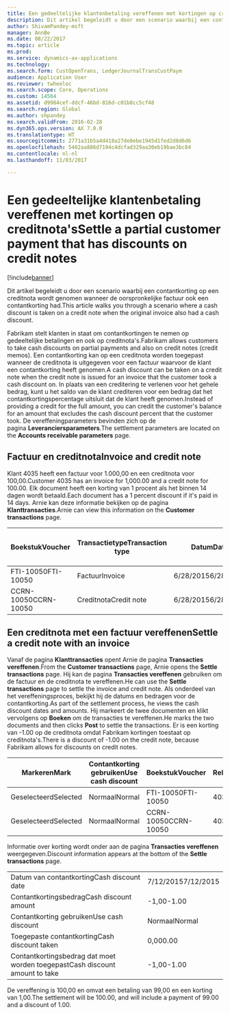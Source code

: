 ```yaml
---
title: Een gedeeltelijke klantenbetaling vereffenen met kortingen op creditnota's
description: Dit artikel begeleidt u door een scenario waarbij een contantkorting op een creditnota wordt genomen wanneer de oorspronkelijke factuur ook een contantkorting had.
author: ShivamPandey-msft
manager: AnnBe
ms.date: 08/22/2017
ms.topic: article
ms.prod: 
ms.service: dynamics-ax-applications
ms.technology: 
ms.search.form: CustOpenTrans, LedgerJournalTransCustPaym
audience: Application User
ms.reviewer: twheeloc
ms.search.scope: Core, Operations
ms.custom: 14564
ms.assetid: d9984cef-ddcf-46bd-816d-c01b8cc5cf48
ms.search.region: Global
ms.author: shpandey
ms.search.validFrom: 2016-02-28
ms.dyn365.ops.version: AX 7.0.0
ms.translationtype: HT
ms.sourcegitcommit: 2771a31b5a4d418a27de0ebe1945d1fed2d8d6d6
ms.openlocfilehash: 5402aa886d7194c4dcfad329aa30eb19bae3bc84
ms.contentlocale: nl-nl
ms.lasthandoff: 11/03/2017

---
```


# <a name="settle-a-partial-customer-payment-that-has-discounts-on-credit-notes"></a><span data-ttu-id="c66cb-103">Een gedeeltelijke klantenbetaling vereffenen met kortingen op creditnota's</span><span class="sxs-lookup"><span data-stu-id="c66cb-103">Settle a partial customer payment that has discounts on credit notes</span></span>

[!include[banner](../includes/banner.md)]


<span data-ttu-id="c66cb-104">Dit artikel begeleidt u door een scenario waarbij een contantkorting op een creditnota wordt genomen wanneer de oorspronkelijke factuur ook een contantkorting had.</span><span class="sxs-lookup"><span data-stu-id="c66cb-104">This article walks you through a scenario where a cash discount is taken on a credit note when the original invoice also had a cash discount.</span></span> 

<span data-ttu-id="c66cb-105">Fabrikam stelt klanten in staat om contantkortingen te nemen op gedeeltelijke betalingen en ook op creditnota's.</span><span class="sxs-lookup"><span data-stu-id="c66cb-105">Fabrikam allows customers to take cash discounts on partial payments and also on credit notes (credit memos).</span></span> <span data-ttu-id="c66cb-106">Een contantkorting kan op een creditnota worden toegepast wanneer de creditnota is uitgegeven voor een factuur waarvoor de klant een contantkorting heeft genomen.</span><span class="sxs-lookup"><span data-stu-id="c66cb-106">A cash discount can be taken on a credit note when the credit note is issued for an invoice that the customer took a cash discount on.</span></span> <span data-ttu-id="c66cb-107">In plaats van een creditering te verlenen voor het gehele bedrag, kunt u het saldo van de klant crediteren voor een bedrag dat het contantkortingspercentage uitsluit dat de klant heeft genomen.</span><span class="sxs-lookup"><span data-stu-id="c66cb-107">Instead of providing a credit for the full amount, you can credit the customer's balance for an amount that excludes the cash discount percent that the customer took.</span></span> <span data-ttu-id="c66cb-108">De vereffeningparameters bevinden zich op de pagina **Leveranciersparameters**.</span><span class="sxs-lookup"><span data-stu-id="c66cb-108">The settlement parameters are located on the **Accounts receivable parameters** page.</span></span>

## <a name="invoice-and-credit-note"></a><span data-ttu-id="c66cb-109">Factuur en creditnota</span><span class="sxs-lookup"><span data-stu-id="c66cb-109">Invoice and credit note</span></span>
<span data-ttu-id="c66cb-110">Klant 4035 heeft een factuur voor 1.000,00 en een creditnota voor 100,00.</span><span class="sxs-lookup"><span data-stu-id="c66cb-110">Customer 4035 has an invoice for 1,000.00 and a credit note for 100.00.</span></span> <span data-ttu-id="c66cb-111">Elk document heeft een korting van 1 procent als het binnen 14 dagen wordt betaald.</span><span class="sxs-lookup"><span data-stu-id="c66cb-111">Each document has a 1 percent discount if it's paid in 14 days.</span></span> <span data-ttu-id="c66cb-112">Arnie kan deze informatie bekijken op de pagina **Klanttransacties**.</span><span class="sxs-lookup"><span data-stu-id="c66cb-112">Arnie can view this information on the **Customer transactions** page.</span></span>

| <span data-ttu-id="c66cb-113">Boekstuk</span><span class="sxs-lookup"><span data-stu-id="c66cb-113">Voucher</span></span>    | <span data-ttu-id="c66cb-114">Transactietype</span><span class="sxs-lookup"><span data-stu-id="c66cb-114">Transaction type</span></span> | <span data-ttu-id="c66cb-115">Datum</span><span class="sxs-lookup"><span data-stu-id="c66cb-115">Date</span></span>      | <span data-ttu-id="c66cb-116">Factuur</span><span class="sxs-lookup"><span data-stu-id="c66cb-116">Invoice</span></span>  | <span data-ttu-id="c66cb-117">Debetbedrag in transactievaluta</span><span class="sxs-lookup"><span data-stu-id="c66cb-117">Amount in transaction currency debit</span></span> | <span data-ttu-id="c66cb-118">Creditbedrag in transactievaluta</span><span class="sxs-lookup"><span data-stu-id="c66cb-118">Amount in transaction currency credit</span></span> | <span data-ttu-id="c66cb-119">Saldo</span><span class="sxs-lookup"><span data-stu-id="c66cb-119">Balance</span></span>  | <span data-ttu-id="c66cb-120">Valuta</span><span class="sxs-lookup"><span data-stu-id="c66cb-120">Currency</span></span> |
|------------|------------------|-----------|----------|--------------------------------------|---------------------------------------|----------|----------|
| <span data-ttu-id="c66cb-121">FTI-10050</span><span class="sxs-lookup"><span data-stu-id="c66cb-121">FTI-10050</span></span>  | <span data-ttu-id="c66cb-122">Factuur</span><span class="sxs-lookup"><span data-stu-id="c66cb-122">Invoice</span></span>          | <span data-ttu-id="c66cb-123">6/28/2015</span><span class="sxs-lookup"><span data-stu-id="c66cb-123">6/28/2015</span></span> | <span data-ttu-id="c66cb-124">10050</span><span class="sxs-lookup"><span data-stu-id="c66cb-124">10050</span></span>    | <span data-ttu-id="c66cb-125">1.000,00</span><span class="sxs-lookup"><span data-stu-id="c66cb-125">1,000.00</span></span>                             |                                       | <span data-ttu-id="c66cb-126">1.000,00</span><span class="sxs-lookup"><span data-stu-id="c66cb-126">1,000.00</span></span> | <span data-ttu-id="c66cb-127">EUR</span><span class="sxs-lookup"><span data-stu-id="c66cb-127">USD</span></span>      |
| <span data-ttu-id="c66cb-128">CCRN-10050</span><span class="sxs-lookup"><span data-stu-id="c66cb-128">CCRN-10050</span></span> | <span data-ttu-id="c66cb-129">Creditnota</span><span class="sxs-lookup"><span data-stu-id="c66cb-129">Credit note</span></span>      | <span data-ttu-id="c66cb-130">6/28/2015</span><span class="sxs-lookup"><span data-stu-id="c66cb-130">6/28/2015</span></span> | <span data-ttu-id="c66cb-131">CR-10050</span><span class="sxs-lookup"><span data-stu-id="c66cb-131">CR-10050</span></span> |                                      | <span data-ttu-id="c66cb-132">100,00</span><span class="sxs-lookup"><span data-stu-id="c66cb-132">100.00</span></span>                                | <span data-ttu-id="c66cb-133">-100,00</span><span class="sxs-lookup"><span data-stu-id="c66cb-133">-100.00</span></span>  | <span data-ttu-id="c66cb-134">EUR</span><span class="sxs-lookup"><span data-stu-id="c66cb-134">USD</span></span>      |

## <a name="settle-a-credit-note-with-an-invoice"></a><span data-ttu-id="c66cb-135">Een creditnota met een factuur vereffenen</span><span class="sxs-lookup"><span data-stu-id="c66cb-135">Settle a credit note with an invoice</span></span>
<span data-ttu-id="c66cb-136">Vanaf de pagina **Klanttransacties** opent Arnie de pagina **Transacties vereffenen**.</span><span class="sxs-lookup"><span data-stu-id="c66cb-136">From the **Customer transactions** page, Arnie opens the **Settle transactions** page.</span></span> <span data-ttu-id="c66cb-137">Hij kan de pagina **Transacties vereffenen** gebruiken om de factuur en de creditnota te vereffenen.</span><span class="sxs-lookup"><span data-stu-id="c66cb-137">He can use the **Settle transactions** page to settle the invoice and credit note.</span></span> <span data-ttu-id="c66cb-138">Als onderdeel van het vereffeningsproces, bekijkt hij de datums en bedragen voor de contantkorting.</span><span class="sxs-lookup"><span data-stu-id="c66cb-138">As part of the settlement process, he views the cash discount dates and amounts.</span></span> <span data-ttu-id="c66cb-139">Hij markeert de twee documenten en klikt vervolgens op **Boeken** om de transacties te vereffenen.</span><span class="sxs-lookup"><span data-stu-id="c66cb-139">He marks the two documents and then clicks **Post** to settle the transactions.</span></span> <span data-ttu-id="c66cb-140">Er is een korting van -1.00 op de creditnota omdat Fabrikam kortingen toestaat op creditnota's.</span><span class="sxs-lookup"><span data-stu-id="c66cb-140">There is a discount of -1.00 on the credit note, because Fabrikam allows for discounts on credit notes.</span></span>

| <span data-ttu-id="c66cb-141">Markeren</span><span class="sxs-lookup"><span data-stu-id="c66cb-141">Mark</span></span>     | <span data-ttu-id="c66cb-142">Contantkorting gebruiken</span><span class="sxs-lookup"><span data-stu-id="c66cb-142">Use cash discount</span></span> | <span data-ttu-id="c66cb-143">Boekstuk</span><span class="sxs-lookup"><span data-stu-id="c66cb-143">Voucher</span></span>    | <span data-ttu-id="c66cb-144">Rekening</span><span class="sxs-lookup"><span data-stu-id="c66cb-144">Account</span></span> | <span data-ttu-id="c66cb-145">Datum</span><span class="sxs-lookup"><span data-stu-id="c66cb-145">Date</span></span>      | <span data-ttu-id="c66cb-146">Vervaldatum</span><span class="sxs-lookup"><span data-stu-id="c66cb-146">Due date</span></span>  | <span data-ttu-id="c66cb-147">Factuur</span><span class="sxs-lookup"><span data-stu-id="c66cb-147">Invoice</span></span>  | <span data-ttu-id="c66cb-148">Bedrag in transactievaluta</span><span class="sxs-lookup"><span data-stu-id="c66cb-148">Amount in transaction currency</span></span> | <span data-ttu-id="c66cb-149">Valuta</span><span class="sxs-lookup"><span data-stu-id="c66cb-149">Currency</span></span> | <span data-ttu-id="c66cb-150">Bedrag om te vereffenen</span><span class="sxs-lookup"><span data-stu-id="c66cb-150">Amount to settle</span></span> |
|----------|-------------------|------------|---------|-----------|-----------|----------|--------------------------------|----------|------------------|
| <span data-ttu-id="c66cb-151">Geselecteerd</span><span class="sxs-lookup"><span data-stu-id="c66cb-151">Selected</span></span> | <span data-ttu-id="c66cb-152">Normaal</span><span class="sxs-lookup"><span data-stu-id="c66cb-152">Normal</span></span>            | <span data-ttu-id="c66cb-153">FTI-10050</span><span class="sxs-lookup"><span data-stu-id="c66cb-153">FTI-10050</span></span>  | <span data-ttu-id="c66cb-154">4035</span><span class="sxs-lookup"><span data-stu-id="c66cb-154">4035</span></span>    | <span data-ttu-id="c66cb-155">6/28/2015</span><span class="sxs-lookup"><span data-stu-id="c66cb-155">6/28/2015</span></span> | <span data-ttu-id="c66cb-156">7/28/2015</span><span class="sxs-lookup"><span data-stu-id="c66cb-156">7/28/2015</span></span> | <span data-ttu-id="c66cb-157">10050</span><span class="sxs-lookup"><span data-stu-id="c66cb-157">10050</span></span>    | <span data-ttu-id="c66cb-158">1.000,00</span><span class="sxs-lookup"><span data-stu-id="c66cb-158">1,000.00</span></span>                       | <span data-ttu-id="c66cb-159">EUR</span><span class="sxs-lookup"><span data-stu-id="c66cb-159">USD</span></span>      | <span data-ttu-id="c66cb-160">990,00</span><span class="sxs-lookup"><span data-stu-id="c66cb-160">990.00</span></span>           |
| <span data-ttu-id="c66cb-161">Geselecteerd</span><span class="sxs-lookup"><span data-stu-id="c66cb-161">Selected</span></span> | <span data-ttu-id="c66cb-162">Normaal</span><span class="sxs-lookup"><span data-stu-id="c66cb-162">Normal</span></span>            | <span data-ttu-id="c66cb-163">CCRN-10050</span><span class="sxs-lookup"><span data-stu-id="c66cb-163">CCRN-10050</span></span> | <span data-ttu-id="c66cb-164">4035</span><span class="sxs-lookup"><span data-stu-id="c66cb-164">4035</span></span>    | <span data-ttu-id="c66cb-165">6/28/2015</span><span class="sxs-lookup"><span data-stu-id="c66cb-165">6/28/2015</span></span> | <span data-ttu-id="c66cb-166">7/28/2015</span><span class="sxs-lookup"><span data-stu-id="c66cb-166">7/28/2015</span></span> | <span data-ttu-id="c66cb-167">CR-10050</span><span class="sxs-lookup"><span data-stu-id="c66cb-167">CR-10050</span></span> | <span data-ttu-id="c66cb-168">-100,00</span><span class="sxs-lookup"><span data-stu-id="c66cb-168">-100.00</span></span>                        | <span data-ttu-id="c66cb-169">EUR</span><span class="sxs-lookup"><span data-stu-id="c66cb-169">USD</span></span>      | <span data-ttu-id="c66cb-170">-99,00</span><span class="sxs-lookup"><span data-stu-id="c66cb-170">-99.00</span></span>           |

<span data-ttu-id="c66cb-171">Informatie over korting wordt onder aan de pagina **Transacties vereffenen** weergegeven.</span><span class="sxs-lookup"><span data-stu-id="c66cb-171">Discount information appears at the bottom of the **Settle transactions** page.</span></span>

|                              |           |
|------------------------------|-----------|
| <span data-ttu-id="c66cb-172">Datum van contantkorting</span><span class="sxs-lookup"><span data-stu-id="c66cb-172">Cash discount date</span></span>           | <span data-ttu-id="c66cb-173">7/12/2015</span><span class="sxs-lookup"><span data-stu-id="c66cb-173">7/12/2015</span></span> |
| <span data-ttu-id="c66cb-174">Contantkortingsbedrag</span><span class="sxs-lookup"><span data-stu-id="c66cb-174">Cash discount amount</span></span>         | <span data-ttu-id="c66cb-175">-1,00</span><span class="sxs-lookup"><span data-stu-id="c66cb-175">-1.00</span></span>     |
| <span data-ttu-id="c66cb-176">Contantkorting gebruiken</span><span class="sxs-lookup"><span data-stu-id="c66cb-176">Use cash discount</span></span>            | <span data-ttu-id="c66cb-177">Normaal</span><span class="sxs-lookup"><span data-stu-id="c66cb-177">Normal</span></span>    |
| <span data-ttu-id="c66cb-178">Toegepaste contantkorting</span><span class="sxs-lookup"><span data-stu-id="c66cb-178">Cash discount taken</span></span>          | <span data-ttu-id="c66cb-179">0,00</span><span class="sxs-lookup"><span data-stu-id="c66cb-179">0.00</span></span>      |
| <span data-ttu-id="c66cb-180">Contantkortingsbedrag dat moet worden toegepast</span><span class="sxs-lookup"><span data-stu-id="c66cb-180">Cash discount amount to take</span></span> | <span data-ttu-id="c66cb-181">-1,00</span><span class="sxs-lookup"><span data-stu-id="c66cb-181">-1.00</span></span>     |

<span data-ttu-id="c66cb-182">De vereffening is 100,00 en omvat een betaling van 99,00 en een korting van 1,00.</span><span class="sxs-lookup"><span data-stu-id="c66cb-182">The settlement will be 100.00, and will include a payment of 99.00 and a discount of 1.00.</span></span>




